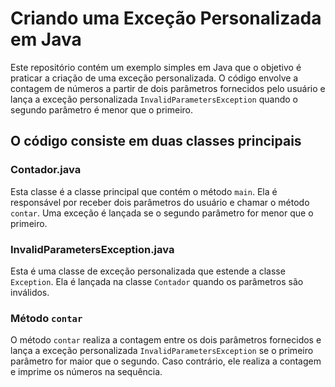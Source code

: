 
# Criando uma Exceção Personalizada em Java

Este repositório contém um exemplo simples em Java que o objetivo é praticar a criação de uma exceção personalizada. O código envolve a contagem de números a partir de dois parâmetros fornecidos pelo usuário e lança a exceção personalizada `InvalidParametersException` quando o segundo parâmetro é menor que o primeiro.


## O código consiste em duas classes principais

### Contador.java

Esta classe é a classe principal que contém o método `main`. Ela é responsável por receber dois parâmetros do usuário e chamar o método `contar`. Uma exceção é lançada se o segundo parâmetro for menor que o primeiro.

### InvalidParametersException.java

Esta é uma classe de exceção personalizada que estende a classe `Exception`. Ela é lançada na classe `Contador` quando os parâmetros são inválidos.

### Método `contar`

O método `contar` realiza a contagem entre os dois parâmetros fornecidos e lança a exceção personalizada `InvalidParametersException` se o primeiro parâmetro for maior que o segundo. Caso contrário, ele realiza a contagem e imprime os números na sequência.
